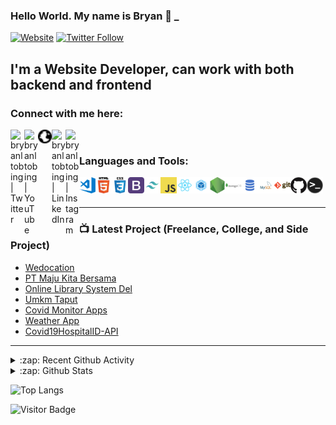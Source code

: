 ### Hello World. My name is Bryan 👋 _

[![Website](https://img.shields.io/website?label=bryanlumbantobing&style=for-the-badge&url=https://bryantobing12.github.io)](https://bryantobing12.github.io/)
[![Twitter Follow](https://img.shields.io/twitter/follow/bryantobing12?color=1DA1F2&logo=twitter&style=for-the-badge)](https://twitter.com/intent/follow?original_referer=https%3A%2F%2Fgithub.com%2Fbryantobing12&screen_name=bryantobing12)

## I'm a Website Developer, can work with both backend and frontend


### Connect with me here:

[<img align="left" alt="bryanltobing | Twitter" width="22px" src="https://cdn.jsdelivr.net/npm/simple-icons@v3/icons/twitter.svg" />][twitter]
[<img align="left" alt="bryanltobing | YouTube" width="22px" src="https://cdn.jsdelivr.net/npm/simple-icons@v3/icons/youtube.svg" />][youtube]
[<img align="left" alt="bryanltobing" width="22px" src="https://raw.githubusercontent.com/iconic/open-iconic/master/svg/globe.svg" />][website]
[<img align="left" alt="bryanltobing | LinkedIn" width="22px" src="https://cdn.jsdelivr.net/npm/simple-icons@v3/icons/linkedin.svg" />][linkedin]
[<img align="left" alt="bryanltobing | Instagram" width="22px" src="https://cdn.jsdelivr.net/npm/simple-icons@v3/icons/instagram.svg" />][instagram]

<br />

### Languages and Tools:

[<img align="left" alt="Visual Studio Code" width="26px" src="https://raw.githubusercontent.com/github/explore/80688e429a7d4ef2fca1e82350fe8e3517d3494d/topics/visual-studio-code/visual-studio-code.png" />][vscode]
[<img align="left" alt="HTML5" width="26px" src="https://raw.githubusercontent.com/github/explore/80688e429a7d4ef2fca1e82350fe8e3517d3494d/topics/html/html.png" />][html]
[<img align="left" alt="CSS3" width="26px" src="https://raw.githubusercontent.com/github/explore/80688e429a7d4ef2fca1e82350fe8e3517d3494d/topics/css/css.png" />][css]
[<img align="left" alt="CSS3" width="26px" src="https://raw.githubusercontent.com/github/explore/80688e429a7d4ef2fca1e82350fe8e3517d3494d/topics/bootstrap/bootstrap.png" />][bootstrap]
[<img align="left" alt="CSS3" width="26px" src="https://raw.githubusercontent.com/github/explore/80688e429a7d4ef2fca1e82350fe8e3517d3494d/topics/tailwind/tailwind.png" />][tailwindcss]
[<img align="left" alt="Sass" width="26px" src="https://raw.githubusercontent.com/github/explore/80688e429a7d4ef2fca1e82350fe8e3517d3494d/topics/javascript/javascript.png" />][js]
[<img align="left" alt="React" width="26px" src="https://raw.githubusercontent.com/github/explore/80688e429a7d4ef2fca1e82350fe8e3517d3494d/topics/react/react.png" />][react]
[<img align="left" alt="Gatsby" width="26px" src="https://raw.githubusercontent.com/github/explore/e94815998e4e0713912fed477a1f346ec04c3da2/topics/webpack/webpack.png" />][webpack]
[<img align="left" alt="GraphQL" width="26px" src="https://raw.githubusercontent.com/github/explore/80688e429a7d4ef2fca1e82350fe8e3517d3494d/topics/nodejs/nodejs.png" />][nodejs]
[<img align="left" alt="MongoDB" width="26px" src="https://raw.githubusercontent.com/github/explore/80688e429a7d4ef2fca1e82350fe8e3517d3494d/topics/mongodb/mongodb.png" />][mongodb]
[<img align="left" alt="SQL" width="26px" src="https://raw.githubusercontent.com/github/explore/80688e429a7d4ef2fca1e82350fe8e3517d3494d/topics/sql/sql.png" />][sql]
[<img align="left" alt="MySQL" width="26px" src="https://raw.githubusercontent.com/github/explore/80688e429a7d4ef2fca1e82350fe8e3517d3494d/topics/mysql/mysql.png" />][mysql]
[<img align="left" alt="Git" width="26px" src="https://raw.githubusercontent.com/github/explore/80688e429a7d4ef2fca1e82350fe8e3517d3494d/topics/git/git.png" />][git]
[<img align="left" alt="GitHub" width="26px" src="https://raw.githubusercontent.com/github/explore/78df643247d429f6cc873026c0622819ad797942/topics/github/github.png" />][github]
[<img align="left" alt="Terminal" width="26px" src="https://raw.githubusercontent.com/github/explore/80688e429a7d4ef2fca1e82350fe8e3517d3494d/topics/terminal/terminal.png" />][terminal]

<br />
<br />

---

### 📺 Latest Project (Freelance, College, and Side Project)

<!-- PROJECT:START -->
- [Wedocation](https://wedocation.com/)
- [PT Maju Kita Bersama](https://ceretindah.com/)
- [Online Library System Del](https://olisdel.herokuapp.com/)
- [Umkm Taput](https://umkmtaput.herokuapp.com/)
- [Covid Monitor Apps](https://coronavirusdisease.netlify.app/)
- [Weather App](https://bryan-weather-application.herokuapp.com/)
- [Covid19HospitalID-API](https://covidapp-id.herokuapp.com/)
<!-- PROJECT:END -->

---

<details>
  <summary>:zap: Recent Github Activity</summary>
  
<!--START_SECTION:activity-->
1. 🎉 Merged PR [#5](https://github.com/goagara/simple-express/pull/5) in [goagara/simple-express](https://github.com/goagara/simple-express)
2. 💪 Opened PR [#5](https://github.com/goagara/simple-express/pull/5) in [goagara/simple-express](https://github.com/goagara/simple-express)
3. 🎉 Merged PR [#4](https://github.com/goagara/simple-express/pull/4) in [goagara/simple-express](https://github.com/goagara/simple-express)
4. 💪 Opened PR [#4](https://github.com/goagara/simple-express/pull/4) in [goagara/simple-express](https://github.com/goagara/simple-express)
5. 🎉 Merged PR [#3](https://github.com/goagara/simple-express/pull/3) in [goagara/simple-express](https://github.com/goagara/simple-express)
<!--END_SECTION:activity-->

</details>

<details>
  <summary>:zap: Github Stats</summary>

  <img align="left" alt="bryanltobing's Github Stats" src="https://github-readme-stats.codestackr.vercel.app/api?username=bryantobing12&show_icons=true&hide_border=true" />

</details>

![Top Langs](https://github-readme-stats.vercel.app/api/top-langs/?username=bryantobing12&hide=TeX&layout=compact&theme=light)


![Visitor Badge](https://visitor-badge.laobi.icu/badge?page_id=bryantobing12.bryantobing12)


[twitter]: https://twitter.com/bryantobing12
[website]: https://bryantobing12.github.io/
[youtube]: https://www.youtube.com/channel/UC_DIpegrExwnDk6qAKsHygg?view_as=subscriber
[instagram]: https://www.instagram.com/bryanltobing/
[linkedin]: https://www.linkedin.com/in/bryanlumbantobing/
[ptmajukitabersama]: https://ceretindah.com/
[wedocation]: https://wedocation.com/
[vscode]: https://code.visualstudio.com/
[html]: https://id.wikipedia.org/wiki/HTML/
[css]: https://en.wikipedia.org/wiki/Cascading_Style_Sheets/
[js]: https://id.wikipedia.org/wiki/JavaScript/
[react]: https://reactjs.org/
[webpack]: https://webpack.js.org/
[nodejs]: https://nodejs.org/en/
[mongodb]: https://www.mongodb.com/
[sql]: https://en.wikipedia.org/wiki/SQL/
[mysql]: https://en.wikipedia.org/wiki/MySQL/
[git]: https://git-scm.com/
[github]: https://github.com/
[terminal]: https://mspoweruser.com/wp-content/uploads/2019/06/Windows-Terminal-Logo.jpg/
[bootstrap]: http://getbootstrap.com/
[tailwindcss]: https://tailwindcss.com/
